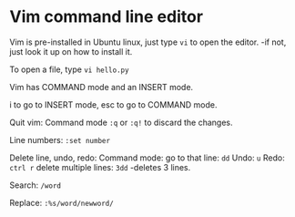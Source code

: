 # Vim command line editor

Vim is pre-installed in Ubuntu linux, just type `vi` to open the editor. 
-if not, just look it up on how to install it.

To open a file, type `vi hello.py`

Vim has COMMAND mode and an INSERT mode.

i to go to INSERT mode, esc to go to COMMAND mode.

Quit vim:
Command mode
`:q` or `:q!` to discard the changes.

Line numbers:
`:set number`

Delete line, undo, redo:
Command mode:
go to that line: `dd`
Undo: `u`
Redo: `ctrl r`
delete multiple lines: `3dd` -deletes 3 lines.

Search:
`/word`

Replace:
`:%s/word/newword/`

